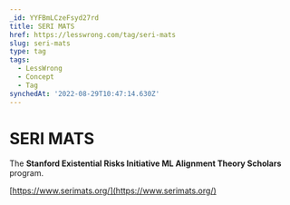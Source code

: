 ```yaml
---
_id: YYFBmLCzeFsyd27rd
title: SERI MATS
href: https://lesswrong.com/tag/seri-mats
slug: seri-mats
type: tag
tags:
  - LessWrong
  - Concept
  - Tag
synchedAt: '2022-08-29T10:47:14.630Z'
---
```


# SERI MATS

The **Stanford Existential Risks Initiative ML Alignment Theory Scholars** program.

[https://www.serimats.org/](https://www.serimats.org/)
